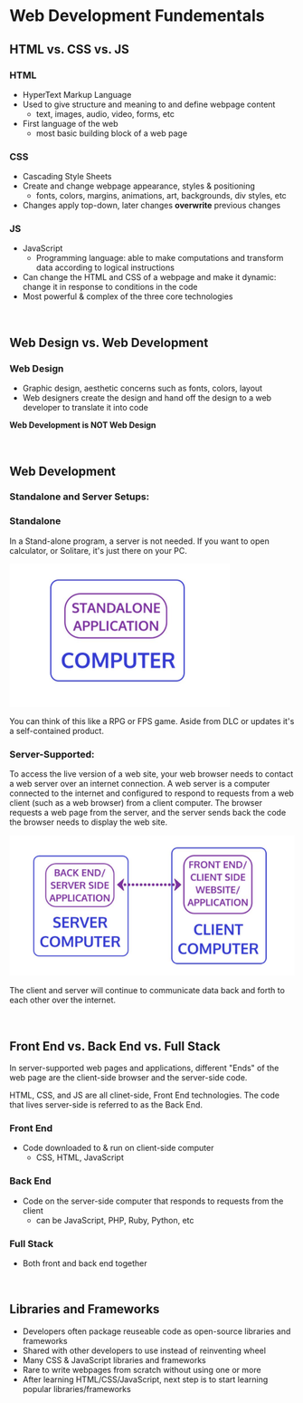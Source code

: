 # Web Development Fundementals

## HTML vs. CSS vs. JS

### HTML
- HyperText Markup Language
- Used to give structure and meaning to and define webpage content 
    - text, images, audio, video, forms, etc
- First language of the web 
    - most basic building block of a web page

### CSS
- Cascading Style Sheets
- Create and change webpage appearance, styles & positioning 
    - fonts, colors, margins, animations, art, backgrounds, div styles, etc
- Changes apply top-down, later changes **overwrite** previous changes

### JS
- JavaScript
    - Programming language: able to make computations and transform data according to logical instructions
- Can change the HTML and CSS of a webpage and make it dynamic: change it in response to conditions in the code
- Most powerful & complex of the three core technologies

<br>

## Web Design vs. Web Development
### Web Design
- Graphic design, aesthetic concerns such as fonts, colors, layout
- Web designers create the design and hand off the design to a web developer to translate it into code

**Web Development is NOT Web Design**

<br>

## Web Development

### Standalone and Server Setups:
### Standalone 

In a Stand-alone program, a server is not needed. If you want to open calculator, or Solitare, it's just there on your PC. 

<img src="../images/standalone_PC.png">

You can think of this like a RPG or FPS game. Aside from DLC or updates it's a self-contained product.

### Server-Supported:

To access the live version of a web site, your web browser needs to contact a web server over an internet connection. 
A web server is a computer connected to the internet and configured to respond to requests from a web client (such as a web browser) from a client computer.
The browser requests a web page from the server, and the server sends back the code the browser needs to display the web site.
    
<img src="../images/server-client.png">

The client and server will continue to communicate data back and forth to each other over the internet. 

<br>

## Front End vs. Back End vs. Full Stack
     
In server-supported web pages and applications, different "Ends" of the web page are the client-side browser and the server-side code. 

HTML, CSS, and JS are all clinet-side, Front End technologies. 
The code that lives server-side is referred to as the Back End. 



### Front End
- Code downloaded to & run on client-side computer 
    - CSS, HTML, JavaScript

### Back End
- Code on the server-side computer that responds to requests from the client 
    - can be JavaScript, PHP, Ruby, Python, etc

### Full Stack 
 - Both front and back end together



<br>


## Libraries and Frameworks
- Developers often package reuseable code as open-source libraries and frameworks
- Shared with other developers to use instead of reinventing wheel 
- Many CSS & JavaScript libraries and frameworks
- Rare to write webpages from scratch without using one or more
- After learning HTML/CSS/JavaScript, next step is to start learning popular libraries/frameworks